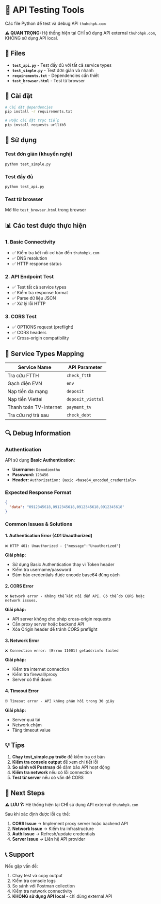 # 🧪 API Testing Tools

Các file Python để test và debug API `thuhohpk.com`

**⚠️ QUAN TRỌNG:** Hệ thống hiện tại CHỈ sử dụng API external `thuhohpk.com`, KHÔNG sử dụng API local.

## 📁 Files

- **`test_api.py`** - Test đầy đủ với tất cả service types
- **`test_simple.py`** - Test đơn giản và nhanh
- **`requirements.txt`** - Dependencies cần thiết
- **`test_browser.html`** - Test từ browser

## 🚀 Cài đặt

```bash
# Cài đặt dependencies
pip install -r requirements.txt

# Hoặc cài đặt trực tiếp
pip install requests urllib3
```

## 🔧 Sử dụng

### Test đơn giản (khuyến nghị)
```bash
python test_simple.py
```

### Test đầy đủ
```bash
python test_api.py
```

### Test từ browser
Mở file `test_browser.html` trong browser

## 📊 Các test được thực hiện

### 1. Basic Connectivity
- ✅ Kiểm tra kết nối cơ bản đến `thuhohpk.com`
- ✅ DNS resolution
- ✅ HTTP response status

### 2. API Endpoint Test
- ✅ Test tất cả service types
- ✅ Kiểm tra response format
- ✅ Parse dữ liệu JSON
- ✅ Xử lý lỗi HTTP

### 3. CORS Test
- ✅ OPTIONS request (preflight)
- ✅ CORS headers
- ✅ Cross-origin compatibility

## 🎯 Service Types Mapping

| Service Name | API Parameter |
|--------------|---------------|
| Tra cứu FTTH | `check_ftth` |
| Gạch điện EVN | `env` |
| Nạp tiền đa mạng | `deposit` |
| Nạp tiền Viettel | `deposit_viettel` |
| Thanh toán TV-Internet | `payment_tv` |
| Tra cứu nợ trả sau | `check_debt` |

## 🔍 Debug Information

### Authentication
API sử dụng **Basic Authentication**:
- **Username:** `Demodiemthu`
- **Password:** `123456`
- **Header:** `Authorization: Basic <base64_encoded_credentials>`

### Expected Response Format
```json
{
  "data": "0912345618,0912345618,0912345618,0912345618"
}
```

### Common Issues & Solutions

#### 1. Authentication Error (401 Unauthorized)
```
❌ HTTP 401: Unauthorized - {"message":"Unauthorized"}
```
**Giải pháp:**
- Sử dụng Basic Authentication thay vì Token header
- Kiểm tra username/password
- Đảm bảo credentials được encode base64 đúng cách

#### 2. CORS Error
```
❌ Network error - Không thể kết nối đến API. Có thể do CORS hoặc network issues.
```
**Giải pháp:**
- API server không cho phép cross-origin requests
- Cần proxy server hoặc backend API
- Xóa Origin header để tránh CORS preflight

#### 3. Network Error
```
❌ Connection error: [Errno 11001] getaddrinfo failed
```
**Giải pháp:**
- Kiểm tra internet connection
- Kiểm tra firewall/proxy
- Server có thể down

#### 4. Timeout Error
```
⏰ Timeout error - API không phản hồi trong 30 giây
```
**Giải pháp:**
- Server quá tải
- Network chậm
- Tăng timeout value

## 💡 Tips

1. **Chạy test_simple.py trước** để kiểm tra cơ bản
2. **Kiểm tra console output** để xem chi tiết lỗi
3. **So sánh với Postman** để đảm bảo API hoạt động
4. **Kiểm tra network** nếu có lỗi connection
5. **Test từ server** nếu có vấn đề CORS

## 🔄 Next Steps

**⚠️ LƯU Ý:** Hệ thống hiện tại CHỈ sử dụng API external `thuhohpk.com`

Sau khi xác định được lỗi cụ thể:

1. **CORS Issue** → Implement proxy server hoặc backend API
2. **Network Issue** → Kiểm tra infrastructure
3. **Auth Issue** → Refresh/update credentials
4. **Server Issue** → Liên hệ API provider

## 📞 Support

Nếu gặp vấn đề:
1. Chạy test và copy output
2. Kiểm tra console logs
3. So sánh với Postman collection
4. Kiểm tra network connectivity
5. **KHÔNG sử dụng API local** - chỉ dùng external API
